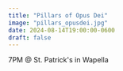 ```yaml
---
title: "Pillars of Opus Dei"
image: "pillars_opusdei.jpg"
date: 2024-08-14T19:00:00-0600
draft: false
---
```


7PM @ St. Patrick's in Wapella